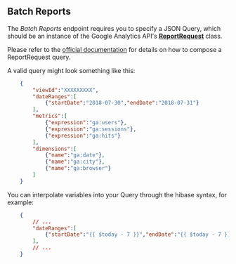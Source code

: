 ## Batch Reports

The *Batch Reports* endpoint requires you to specify a JSON Query, which should be an instance of the Google Analytics API's **[ReportRequest](https://developers.google.com/analytics/devguides/reporting/core/v4/rest/v4/reports/batchGet#ReportRequest)** class.

Please refer to the [official documentation](https://developers.google.com/analytics/devguides/reporting/core/v4/rest/v4/reports/batchGet) for details on how to compose a ReportRequest query.

A valid query might look something like this:

```json
	{
		"viewId":"XXXXXXXXX",
		"dateRanges":[
			{"startDate":"2018-07-30","endDate":"2018-07-31"}
		],
		"metrics":[
			{"expression":"ga:users"},
			{"expression":"ga:sessions"},
			{"expression":"ga:hits"}
		],
		"dimensions":[
			{"name":"ga:date"},
			{"name":"ga:city"},
			{"name":"ga:browser"}
		]
	}
```

You can interpolate variables into your Query through the hibase syntax, for example:

```json
	{
		// ...
		"dateRanges":[
			{"startDate":"{{ $today - 7 }}","endDate":"{{ $today - 7 }}"}
		],
		// ...
	}
```